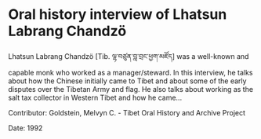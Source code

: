 # Oral history interview of Lhatsun Labrang Chandzö  
Lhatsun Labrang Chandzö [Tib. ལྷ་བཙུན་བླ་བྲང་ཕྱག་མཛོད] was a well-known and capable monk who worked as a manager/steward. In this interview, he talks about how the Chinese initially came to Tibet and about some of the early disputes over the Tibetan Army and flag. He also talks about working as the salt tax collector in Western Tibet and how he came... 

Contributor: Goldstein, Melvyn C. - Tibet Oral History and Archive Project  

Date:
1992  

